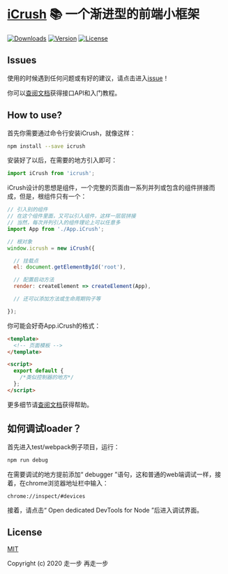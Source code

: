 # [iCrush](https://github.com/yelloxing/iCrush) 📚 一个渐进型的前端小框架

<a href="https://yelloxing.github.io/npm-downloads/?interval=7&packages=icrush"><img src="https://img.shields.io/npm/dm/icrush.svg" alt="Downloads"></a>
<a href="https://www.npmjs.com/package/icrush"><img src="https://img.shields.io/npm/v/icrush.svg" alt="Version"></a>
<a href="https://github.com/yelloxing/icrush/blob/master/LICENSE"><img src="https://img.shields.io/npm/l/icrush.svg" alt="License"></a>

## Issues
使用的时候遇到任何问题或有好的建议，请点击进入[issue](https://github.com/yelloxing/iCrush/issues)！

你可以[查阅文档](https://github.com/yelloxing/iCrush/blob/master/docs/index.md)获得接口API和入门教程。

## How to use?

首先你需要通过命令行安装iCrush，就像这样：

```bash
npm install --save icrush
```

安装好了以后，在需要的地方引入即可：

```js
import iCrush from 'icrush';
```

iCrush设计的思想是组件，一个完整的页面由一系列并列或包含的组件拼接而成，但是，根组件只有一个：

```js
// 引入别的组件
// 在这个组件里面，又可以引入组件，这样一层层拼接
// 当然，每次并列引入的组件理论上可以任意多
import App from './App.iCrush';

// 根对象
window.icrush = new iCrush({

  // 挂载点
  el: document.getElementById('root'),

  // 配置启动方法
  render: createElement => createElement(App),

  // 还可以添加方法或生命周期钩子等

});
```

你可能会好奇App.iCrush的格式：

```html
<template>
  <!-- 页面模板 -->
</template>

<script>
  export default {
    /*类似控制器的地方*/
  };
</script>
```

更多细节请[查阅文档](https://github.com/yelloxing/iCrush/blob/master/docs/index.md)获得帮助。

如何调试loader？
--------------------------------------

首先进入test/webpack例子项目，运行：

```bash
npm run debug
```

在需要调试的地方提前添加“ debugger ”语句，这和普通的web端调试一样，接着，在chrome浏览器地址栏中输入：

```
chrome://inspect/#devices
```

接着，请点击“ Open dedicated DevTools for Node ”后进入调试界面。

## License

[MIT](https://github.com/yelloxing/iCrush/blob/master/LICENSE)

Copyright (c) 2020 走一步 再走一步
